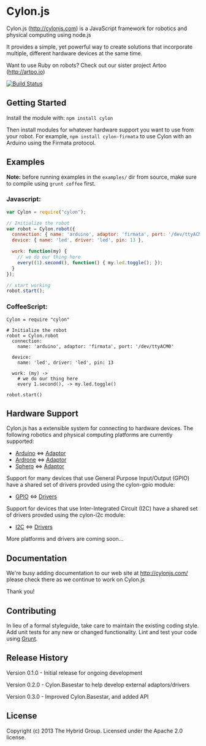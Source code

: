 # Cylon.js 

Cylon.js (http://cylonjs.com) is a JavaScript framework for robotics and physical computing using node.js

It provides a simple, yet powerful way to create solutions that incorporate multiple, different hardware devices at the same time.

Want to use Ruby on robots? Check out our sister project Artoo (http://artoo.io)

[![Build Status](https://secure.travis-ci.org/hybridgroup/cylon.png?branch=master)](http://travis-ci.org/hybridgroup/cylon)

## Getting Started

Install the module with: `npm install cylon`

Then install modules for whatever hardware support you want to use from your robot. For example, `npm install cylon-firmata` to use Cylon with an Arduino using the Firmata protocol.

## Examples

**Note:** before running examples in the `examples/` dir from source, make sure to compile using `grunt coffee` first.

### Javascript:
```javascript
var Cylon = require("cylon");

// Initialize the robot
var robot = Cylon.robot({
  connection: { name: 'arduino', adaptor: 'firmata', port: '/dev/ttyACM0' },
  device: { name: 'led', driver: 'led', pin: 13 },

  work: function(my) {
    // we do our thing here
    every((1).second(), function() { my.led.toggle(); });
  }
});

// start working
robot.start();
```

### CoffeeScript:
```coffee-script
Cylon = require "cylon"

# Initialize the robot
robot = Cylon.robot
  connection:
    name: 'arduino', adaptor: 'firmata', port: '/dev/ttyACM0'

  device:
    name: 'led', driver: 'led', pin: 13

  work: (my) ->
    # we do our thing here
    every 1.second(), -> my.led.toggle()

robot.start()
```

## Hardware Support
Cylon.js has a extensible system for connecting to hardware devices. The following robotics and physical computing platforms are currently supported:

  - [Arduino](http://www.arduino.cc/) <=> [Adaptor](https://github.com/hybridgroup/cylon-firmata)
  - [Ardrone](http://ardrone2.parrot.com/) <=> [Adaptor](https://github.com/hybridgroup/cylon-ardrone)
  - [Sphero](http://www.gosphero.com/) <=> [Adaptor](https://github.com/hybridgroup/cylon-sphero)

Support for many devices that use General Purpose Input/Output (GPIO) have a shared set of drivers provded using the cylon-gpio module:

  - [GPIO](https://en.wikipedia.org/wiki/General_Purpose_Input/Output) <=> [Drivers](https://github.com/hybridgroup/cylon-gpio)

Support for devices that use Inter-Integrated Circuit (I2C) have a shared set of drivers provded using the cylon-i2c module:

  - [I2C](https://en.wikipedia.org/wiki/I%C2%B2C) <=> [Drivers](https://github.com/hybridgroup/cylon-i2c)

More platforms and drivers are coming soon...

## Documentation
We're busy adding documentation to our web site at http://cylonjs.com/ please check there as we continue to work on Cylon.js

Thank you!

## Contributing
In lieu of a formal styleguide, take care to maintain the existing coding style.
Add unit tests for any new or changed functionality. Lint and test your code
using [Grunt](http://gruntjs.com/).

## Release History
Version 0.1.0 - Initial release for ongoing development

Version 0.2.0 - Cylon.Basestar to help develop external adaptors/drivers

Version 0.3.0 - Improved Cylon.Basestar, and added API

## License
Copyright (c) 2013 The Hybrid Group. Licensed under the Apache 2.0 license.
